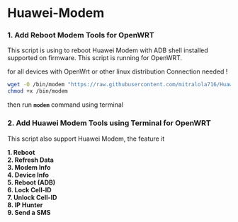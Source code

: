 # Huawei-Modem


### 1. Add Reboot Modem Tools for OpenWRT

This script is using to reboot Huawei Modem with ADB shell installed supported on firmware. This script is running for OpenWRT.

for all devices with OpenWrt or other linux distribution
Connection needed !
```sh
wget -O /bin/modem "https://raw.githubusercontent.com/mitralola716/Huawei-Modem/main/modem1"
chmod +x /bin/modem
```
then run **```modem```** command using terminal


### 2. Add Huawei Modem Tools using Terminal for OpenWRT
This script also support Huawei Modem, the feature it

<b>1. Reboot<br>
2. Refresh Data<br> 
3. Modem Info<br>
4. Device Info<br>
5. Reboot (ADB)<br>
6. Lock Cell-ID<br>
7. Unlock Cell-ID<br>
8. IP Hunter<br>
9. Send a SMS</B>


